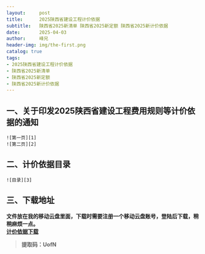 ```yaml
---
layout:     post
title:      2025陕西省建设工程计价依据
subtitle:   陕西省2025新清单 陕西省2025新定额 陕西省2025新计价依据
date:       2025-04-03
author:     峰兄
header-img: img/the-first.png
catalog: true
tags:
- 2025陕西省建设工程计价依据
- 陕西省2025新清单
- 陕西省2025新定额
- 陕西省2025新计价依据
---
```

## 一、关于印发2025陕西省建设工程费用规则等计价依据的通知 ##
    ![第一页][1]
    ![第二页][2] 
## 二、计价依据目录 ##
    ![目录][3]
## 三、下载地址 ##
**文件放在我的移动云盘里面，下载时需要注册一个移动云盘账号，登陆后下载，稍稍麻烦一点。**  
[**计价依据下载**][4]  

> **提取码：UofN**


  [1]: /img-post/tz2025-04-03-1.png
  [2]: /img-post/tz2025-04-03-2.png
  [3]: /img-post/ml-2025-04-03.png
  [4]:  https://caiyun.139.com/m/i?105Cq9bwP7WWo
